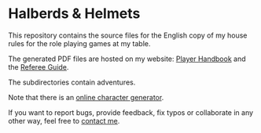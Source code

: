# Halberds & Helmets

This repository contains the source files for the English copy of my
house rules for the role playing games at my table.

The generated PDF files are hosted on my website:
[Player Handbook](https://alexschroeder.ch/pdfs/Halberds-and-Helmets.pdf) and the
[Referee Guide](https://alexschroeder.ch/pdfs/Halberds-and-Helmets-Ref-Guide.pdf).

The subdirectories contain adventures.

Note that there is an
[online character generator](https://campaignwiki.org/halberdsnhelmets/en).

If you want to report bugs, provide feedback, fix typos or collaborate
in any other way, feel free to
[contact me](https://alexschroeder.ch/wiki/Contact).
